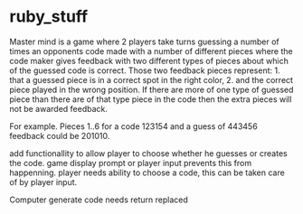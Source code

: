 # ruby_stuff
Master mind is a game where 2 players take turns guessing a number of times an opponents code made with
a number of different pieces where the code maker gives feedback with two different types of pieces about 
which of the guessed code is correct. Those two feedback pieces represent: 1. that a guessed piece is in a
correct spot in the right color, 2. and the correct piece played in the wrong position. If there are more of
one type of guessed piece than there are of that type piece in the code then the extra pieces will not be
awarded feedback.

For example. Pieces 1..6 for a code 123154 and a guess of 443456 feedback could be 201010.

add functionallity to allow player to choose whether he guesses or creates the code. game display prompt or player input prevents this from happenning. player needs ability to choose a code, this can be taken care of by player input.

Computer generate code needs return replaced